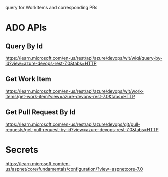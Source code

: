 query for WorkItems and corresponding PRs

# ADO APIs

## Query By Id

https://learn.microsoft.com/en-us/rest/api/azure/devops/wit/wiql/query-by-id?view=azure-devops-rest-7.0&tabs=HTTP

## Get Work Item

https://learn.microsoft.com/en-us/rest/api/azure/devops/wit/work-items/get-work-item?view=azure-devops-rest-7.0&tabs=HTTP

## Get Pull Request By Id

https://learn.microsoft.com/en-us/rest/api/azure/devops/git/pull-requests/get-pull-request-by-id?view=azure-devops-rest-7.0&tabs=HTTP

# Secrets

https://learn.microsoft.com/en-us/aspnet/core/fundamentals/configuration/?view=aspnetcore-7.0

